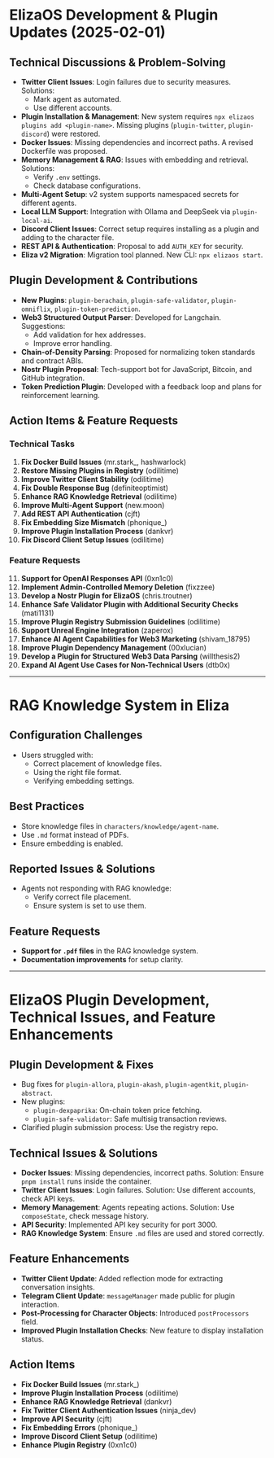 # ElizaOS Development & Plugin Updates (2025-02-01)

## Technical Discussions & Problem-Solving
- **Twitter Client Issues**: Login failures due to security measures. Solutions:
  - Mark agent as automated.
  - Use different accounts.
- **Plugin Installation & Management**: New system requires `npx elizaos plugins add <plugin-name>`. Missing plugins (`plugin-twitter`, `plugin-discord`) were restored.
- **Docker Issues**: Missing dependencies and incorrect paths. A revised Dockerfile was proposed.
- **Memory Management & RAG**: Issues with embedding and retrieval. Solutions:
  - Verify `.env` settings.
  - Check database configurations.
- **Multi-Agent Setup**: v2 system supports namespaced secrets for different agents.
- **Local LLM Support**: Integration with Ollama and DeepSeek via `plugin-local-ai`.
- **Discord Client Issues**: Correct setup requires installing as a plugin and adding to the character file.
- **REST API & Authentication**: Proposal to add `AUTH_KEY` for security.
- **Eliza v2 Migration**: Migration tool planned. New CLI: `npx elizaos start`.

## Plugin Development & Contributions
- **New Plugins**: `plugin-berachain`, `plugin-safe-validator`, `plugin-omniflix`, `plugin-token-prediction`.
- **Web3 Structured Output Parser**: Developed for Langchain. Suggestions:
  - Add validation for hex addresses.
  - Improve error handling.
- **Chain-of-Density Parsing**: Proposed for normalizing token standards and contract ABIs.
- **Nostr Plugin Proposal**: Tech-support bot for JavaScript, Bitcoin, and GitHub integration.
- **Token Prediction Plugin**: Developed with a feedback loop and plans for reinforcement learning.

## Action Items & Feature Requests
### Technical Tasks
1. **Fix Docker Build Issues** (mr.stark_, hashwarlock)
2. **Restore Missing Plugins in Registry** (odilitime)
3. **Improve Twitter Client Stability** (odilitime)
4. **Fix Double Response Bug** (definiteoptimist)
5. **Enhance RAG Knowledge Retrieval** (odilitime)
6. **Improve Multi-Agent Support** (new.moon)
7. **Add REST API Authentication** (cjft)
8. **Fix Embedding Size Mismatch** (phonique_)
9. **Improve Plugin Installation Process** (dankvr)
10. **Fix Discord Client Setup Issues** (odilitime)

### Feature Requests
11. **Support for OpenAI Responses API** (0xn1c0)
12. **Implement Admin-Controlled Memory Deletion** (fixzzee)
13. **Develop a Nostr Plugin for ElizaOS** (chris.troutner)
14. **Enhance Safe Validator Plugin with Additional Security Checks** (mati1131)
15. **Improve Plugin Registry Submission Guidelines** (odilitime)
16. **Support Unreal Engine Integration** (zaperox)
17. **Enhance AI Agent Capabilities for Web3 Marketing** (shivam_18795)
18. **Improve Plugin Dependency Management** (00xlucian)
19. **Develop a Plugin for Structured Web3 Data Parsing** (willthesis2)
20. **Expand AI Agent Use Cases for Non-Technical Users** (dtb0x)

---

# RAG Knowledge System in Eliza

## Configuration Challenges
- Users struggled with:
  - Correct placement of knowledge files.
  - Using the right file format.
  - Verifying embedding settings.

## Best Practices
- Store knowledge files in `characters/knowledge/agent-name`.
- Use `.md` format instead of PDFs.
- Ensure embedding is enabled.

## Reported Issues & Solutions
- Agents not responding with RAG knowledge:
  - Verify correct file placement.
  - Ensure system is set to use them.

## Feature Requests
- **Support for `.pdf` files** in the RAG knowledge system.
- **Documentation improvements** for setup clarity.

---

# ElizaOS Plugin Development, Technical Issues, and Feature Enhancements

## Plugin Development & Fixes
- Bug fixes for `plugin-allora`, `plugin-akash`, `plugin-agentkit`, `plugin-abstract`.
- New plugins:
  - `plugin-dexpaprika`: On-chain token price fetching.
  - `plugin-safe-validator`: Safe multisig transaction reviews.
- Clarified plugin submission process: Use the registry repo.

## Technical Issues & Solutions
- **Docker Issues**: Missing dependencies, incorrect paths. Solution: Ensure `pnpm install` runs inside the container.
- **Twitter Client Issues**: Login failures. Solution: Use different accounts, check API keys.
- **Memory Management**: Agents repeating actions. Solution: Use `composeState`, check message history.
- **API Security**: Implemented API key security for port 3000.
- **RAG Knowledge System**: Ensure `.md` files are used and stored correctly.

## Feature Enhancements
- **Twitter Client Update**: Added reflection mode for extracting conversation insights.
- **Telegram Client Update**: `messageManager` made public for plugin interaction.
- **Post-Processing for Character Objects**: Introduced `postProcessors` field.
- **Improved Plugin Installation Checks**: New feature to display installation status.

## Action Items
- **Fix Docker Build Issues** (mr.stark_)
- **Improve Plugin Installation Process** (odilitime)
- **Enhance RAG Knowledge Retrieval** (dankvr)
- **Fix Twitter Client Authentication Issues** (ninja_dev)
- **Improve API Security** (cjft)
- **Fix Embedding Errors** (phonique_)
- **Improve Discord Client Setup** (odilitime)
- **Enhance Plugin Registry** (0xn1c0)
